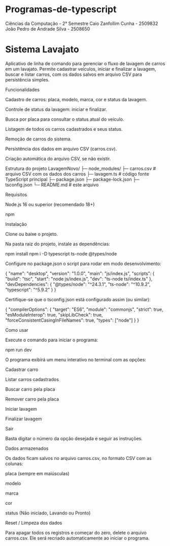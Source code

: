 # Programas-de-typescript
Ciências da Computação - 2° Semestre
Caio Zanfollim Cunha - 2509832
João Pedro de Andrade Silva - 2508650


# Sistema Lavajato

Aplicativo de linha de comando para gerenciar o fluxo de lavagem de carros em um lavajato. Permite cadastrar veículos, iniciar e finalizar a lavagem, buscar e listar carros, com os dados salvos em arquivo CSV para persistência simples.

Funcionalidades

Cadastro de carros: placa, modelo, marca, cor e status da lavagem.

Controle de status da lavagem: iniciar e finalizar.

Busca por placa para consultar o status atual do veículo.

Listagem de todos os carros cadastrados e seus status.

Remoção de carros do sistema.

Persistência dos dados em arquivo CSV (carros.csv).

Criação automática do arquivo CSV, se não existir.

Estrutura do projeto
LavagemNovo/
├─ node_modules/
├─ carros.csv         # arquivo CSV com os dados dos carros
├─ lavagem.ts         # código fonte TypeScript principal
├─ package.json
├─ package-lock.json
├─ tsconfig.json
└─ README.md          # este arquivo

Requisitos

Node.js 16 ou superior (recomendado 18+)

npm

Instalação

Clone ou baixe o projeto.

Na pasta raiz do projeto, instale as dependências:

npm install
npm i -D typescript ts-node @types/node


Configure no package.json o script para rodar em modo desenvolvimento:

{
  "name": "desktop",
  "version": "1.0.0",
  "main": "js/index.js",
  "scripts": {
    "build": "tsc",
    "start": "node js/index.js",
    "dev": "ts-node ts/index.ts"
  },
  "devDependencies": {
    "@types/node": "^24.3.1",
    "ts-node": "^10.9.2",
    "typescript": "^5.9.2"
  }
}

Certifique-se que o tsconfig.json está configurado assim (ou similar):

{
  "compilerOptions": {
    "target": "ES6",
    "module": "commonjs",
    "strict": true,
    "esModuleInterop": true,
    "skipLibCheck": true,
    "forceConsistentCasingInFileNames": true,
    "types": ["node"]
  }
}

Como usar

Execute o comando para iniciar o programa:

npm run dev


O programa exibirá um menu interativo no terminal com as opções:

Cadastrar carro

Listar carros cadastrados

Buscar carro pela placa

Remover carro pela placa

Iniciar lavagem

Finalizar lavagem

Sair

Basta digitar o número da opção desejada e seguir as instruções.

Dados armazenados

Os dados ficam salvos no arquivo carros.csv, no formato CSV com as colunas:

placa (sempre em maiúsculas)

modelo

marca

cor

status (Não iniciado, Lavando ou Pronto)

Reset / Limpeza dos dados

Para apagar todos os registros e começar do zero, delete o arquivo carros.csv. Ele será recriado automaticamente ao iniciar o programa.



